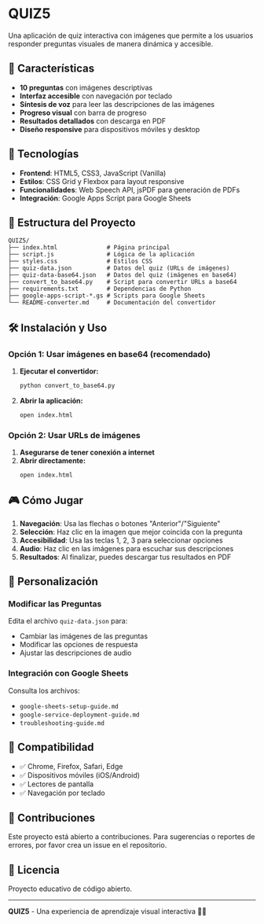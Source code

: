 # QUIZ5

Una aplicación de quiz interactiva con imágenes que permite a los usuarios responder preguntas visuales de manera dinámica y accesible.

## 🎯 Características

- **10 preguntas** con imágenes descriptivas
- **Interfaz accesible** con navegación por teclado
- **Síntesis de voz** para leer las descripciones de las imágenes
- **Progreso visual** con barra de progreso
- **Resultados detallados** con descarga en PDF
- **Diseño responsive** para dispositivos móviles y desktop

## 🚀 Tecnologías

- **Frontend**: HTML5, CSS3, JavaScript (Vanilla)
- **Estilos**: CSS Grid y Flexbox para layout responsive
- **Funcionalidades**: Web Speech API, jsPDF para generación de PDFs
- **Integración**: Google Apps Script para Google Sheets

## 📁 Estructura del Proyecto

```
QUIZ5/
├── index.html              # Página principal
├── script.js               # Lógica de la aplicación
├── styles.css              # Estilos CSS
├── quiz-data.json          # Datos del quiz (URLs de imágenes)
├── quiz-data-base64.json   # Datos del quiz (imágenes en base64)
├── convert_to_base64.py    # Script para convertir URLs a base64
├── requirements.txt        # Dependencias de Python
├── google-apps-script-*.gs # Scripts para Google Sheets
└── README-converter.md     # Documentación del convertidor
```

## 🛠️ Instalación y Uso

### Opción 1: Usar imágenes en base64 (recomendado)

1. **Ejecutar el convertidor:**
   ```bash
   python convert_to_base64.py
   ```

2. **Abrir la aplicación:**
   ```bash
   open index.html
   ```

### Opción 2: Usar URLs de imágenes

1. **Asegurarse de tener conexión a internet**
2. **Abrir directamente:**
   ```bash
   open index.html
   ```

## 🎮 Cómo Jugar

1. **Navegación**: Usa las flechas o botones "Anterior"/"Siguiente"
2. **Selección**: Haz clic en la imagen que mejor coincida con la pregunta
3. **Accesibilidad**: Usa las teclas 1, 2, 3 para seleccionar opciones
4. **Audio**: Haz clic en las imágenes para escuchar sus descripciones
5. **Resultados**: Al finalizar, puedes descargar tus resultados en PDF

## 🔧 Personalización

### Modificar las Preguntas

Edita el archivo `quiz-data.json` para:
- Cambiar las imágenes de las preguntas
- Modificar las opciones de respuesta
- Ajustar las descripciones de audio

### Integración con Google Sheets

Consulta los archivos:
- `google-sheets-setup-guide.md`
- `google-service-deployment-guide.md`
- `troubleshooting-guide.md`

## 📱 Compatibilidad

- ✅ Chrome, Firefox, Safari, Edge
- ✅ Dispositivos móviles (iOS/Android)
- ✅ Lectores de pantalla
- ✅ Navegación por teclado

## 🤝 Contribuciones

Este proyecto está abierto a contribuciones. Para sugerencias o reportes de errores, por favor crea un issue en el repositorio.

## 📄 Licencia

Proyecto educativo de código abierto.

---

**QUIZ5** - Una experiencia de aprendizaje visual interactiva 🎨✨
